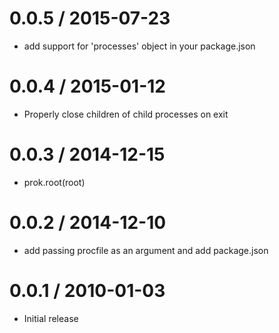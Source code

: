 
0.0.5 / 2015-07-23
==================

  * add support for 'processes' object in your package.json

0.0.4 / 2015-01-12
==================

  * Properly close children of child processes on exit

0.0.3 / 2014-12-15
==================

  * prok.root(root)

0.0.2 / 2014-12-10
==================

  * add passing procfile as an argument and add package.json

0.0.1 / 2010-01-03
==================

  * Initial release
